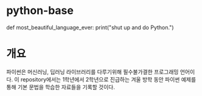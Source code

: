 # python-base
 def most_beautiful_language_ever:
    print("shut up and do Python.")
    
# 개요
 파이썬은 머신러닝, 딥러닝 라이브러리를 다루기위해 필수불가결한 프로그래밍 언어이다. 이 repository에서는 1학년에서 2학년으로 진급하는 겨울 방학 동안 파이썬 예제를 통해 기본 문법을 학습한 자료들을 기록할 것이다.
 
 
